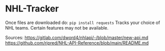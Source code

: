 # NHL-Tracker

Once files are downloaded do: ```pip install requests```
Tracks your choice of NHL teams. Certain features may not be available. 

Sources:
https://gitlab.com/dword4/nhlapi/-/blob/master/new-api.md
https://github.com/ripred/NHL-API-Reference/blob/main/README.md
